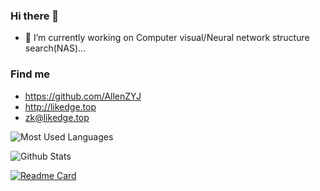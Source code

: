### Hi there 👋

- 🔭 I’m currently working on Computer visual/Neural network structure search(NAS)...

### Find me

- <https://github.com/AllenZYJ>
- <http://likedge.top>
- <zk@likedge.top>

![Most Used Languages](https://github-readme-stats.vercel.app/api/top-langs/?username=AllenZYJ&theme=dark&layout=compact)

![Github Stats](https://github-readme-stats.vercel.app/api?username=AllenZYJ&show_icons=true&theme=dark&count_private=true)

[![Readme Card](https://github-readme-stats.vercel.app/api/pin/?username=AllenZYJ&repo=Edge-Computing-Engine)](https://github.com/AllenZYJ/Edge-Computing-Engine)
